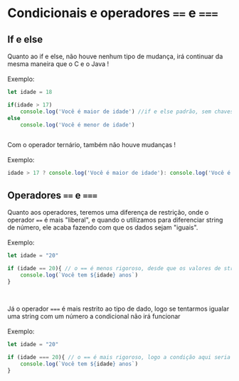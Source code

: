 # Condicionais e operadores `==` e `===`

## If e else
Quanto ao if e else, não houve nenhum tipo de mudança, irá continuar da mesma maneira que o C e o Java !
<br><br>
Exemplo:

```javascript
let idade = 18

if(idade > 17)
    console.log('Você é maior de idade') //if e else padrão, sem chaves tbm funcionam
else
    console.log('Você é menor de idade')
    
```
Com o operador ternário, também não houve mudanças !
<br><br>
Exemplo:

```javascript
idade > 17 ? console.log('Você é maior de idade'): console.log('Você é menor de idade')

```

## Operadores `==` e `===`
Quanto aos operadores, teremos uma diferença de restrição, onde o operador `==` é mais "liberal", e quando o utilizamos para diferenciar string de número, ele acaba fazendo com que os dados sejam "iguais".
<br><br>
Exemplo:

```javascript
let idade = "20"

if (idade == 20){ // o == é menos rigoroso, desde que os valores de strings e number sejam iguais a condição irá funcionar
    console.log(`Você tem ${idade} anos`)
}
```
<br>

Já o operador `===` é mais restrito ao tipo de dado, logo se tentarmos igualar uma string com um número a condicional não irá funcionar 
<br><br>
Exemplo:

```javascript
let idade = "20"

if (idade === 20){ // o == é mais rigoroso, logo a condição aqui seria falsa, e o console.log não seria executado
    console.log(`Você tem ${idade} anos`)
}
```